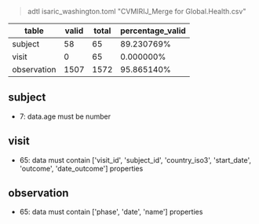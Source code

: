 >adtl isaric_washington.toml "CVMIRIJ_Merge for Global.Health.csv"

|table          |valid  |total  |percentage_valid|
|---------------|-------|-------|----------------|
|subject        |58     |65     |89.230769% |
|visit          |0      |65     |0.000000% |
|observation    |1507   |1572   |95.865140% |

## subject

* 7: data.age must be number

## visit

* 65: data must contain ['visit_id', 'subject_id', 'country_iso3', 'start_date', 'outcome', 'date_outcome'] properties

## observation

* 65: data must contain ['phase', 'date', 'name'] properties
